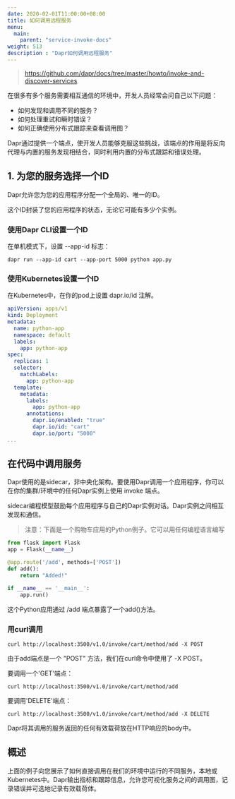 ```yaml
---
date: 2020-02-01T11:00:00+08:00
title: 如何调用远程服务
menu:
  main:
    parent: "service-invoke-docs"
weight: 513
description : "Dapr如何调用远程服务"
---
```


> https://github.com/dapr/docs/tree/master/howto/invoke-and-discover-services

在很多有多个服务需要相互通信的环境中，开发人员经常会问自己以下问题：

- 如何发现和调用不同的服务？
- 如何处理重试和瞬时错误？
- 如何正确使用分布式跟踪来查看调用图？

Dapr通过提供一个端点，使开发人员能够克服这些挑战，该端点的作用是将反向代理与内置的服务发现相结合，同时利用内置的分布式跟踪和错误处理。

## 1. 为您的服务选择一个ID

Dapr允许您为您的应用程序分配一个全局的、唯一的ID。

这个ID封装了您的应用程序的状态，无论它可能有多少个实例。

### 使用Dapr CLI设置一个ID

在单机模式下，设置 --app-id 标志：

```
dapr run --app-id cart --app-port 5000 python app.py
```

### 使用Kubernetes设置一个ID

在Kubernetes中，在你的pod上设置 dapr.io/id 注解。

```yaml
apiVersion: apps/v1
kind: Deployment
metadata:
  name: python-app
  namespace: default
  labels:
    app: python-app
spec:
  replicas: 1
  selector:
    matchLabels:
      app: python-app
  template:
    metadata:
      labels:
        app: python-app
      annotations:
        dapr.io/enabled: "true"
        dapr.io/id: "cart"
        dapr.io/port: "5000"
...
```

## 在代码中调用服务

Dapr使用的是sidecar，非中央化架构。要使用Dapr调用一个应用程序，你可以在你的集群/环境中的任何Dapr实例上使用 invoke 端点。

sidecar编程模型鼓励每个应用程序与自己的Dapr实例对话。Dapr实例之间相互发现和通信。

> 注意：下面是一个购物车应用的Python例子。它可以用任何编程语言编写

```python
from flask import Flask
app = Flask(__name__)

@app.route('/add', methods=['POST'])
def add():
    return "Added!"

if __name__ == '__main__':
    app.run()
```

这个Python应用通过 /add 端点暴露了一个add()方法。

### 用curl调用

```
curl http://localhost:3500/v1.0/invoke/cart/method/add -X POST
```

由于add端点是一个 "POST" 方法，我们在curl命令中使用了 -X POST。

要调用一个'GET'端点：

```
curl http://localhost:3500/v1.0/invoke/cart/method/add
```

要调用'DELETE'端点：

```
curl http://localhost:3500/v1.0/invoke/cart/method/add -X DELETE
```

Dapr将其调用的服务返回的任何有效载荷放在HTTP响应的body中。

## 概述

上面的例子向您展示了如何直接调用在我们的环境中运行的不同服务，本地或Kubernetes中。Dapr输出指标和跟踪信息，允许您可视化服务之间的调用图，记录错误并可选地记录有效载荷体。



